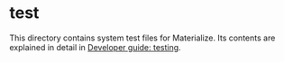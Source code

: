 # test

This directory contains system test files for Materialize. Its contents are
explained in detail in [Developer guide: testing].

[Developer guide: testing]: ../doc/developer/guide-testing.md
